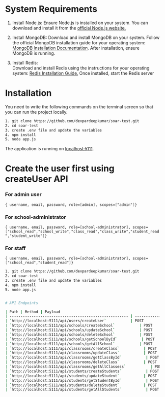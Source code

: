 # System Requirements

1) Install Node.js: 
Ensure Node.js is installed on your system. You can download and install it from the [official Node.js website.](https://nodejs.org/en)

2) Install MongoDB: 
Download and install MongoDB on your system. Follow the official MongoDB installation guide for your operating system: [MongoDB Installation Documentation](https://www.mongodb.com/docs/manual/installation/).
After installation, ensure MongoDB is running.

3) Install Redis:  
Download and install Redis using the instructions for your operating system: [Redis Installation Guide.](https://redis.io/)
Once installed, start the Redis server


# Installation

You need to write the following commands on the terminal screen so that you can run the project locally.

```sh
1. git clone https://github.com/devpardeepkumar/soar-test.git
2. cd soar-test
3. create .env file and update the variables
4. npm install
5. node app.js
```

The application is running on [localhost:5111](http://localhost:5111).

# Create the user first using createUser API

### For admin user
 ```{ username, email, password, role=[admin], scopes=["admin"]} ```
 
### For school-administrator
 ```{ username, email, password, role=[school-administrator], scopes=["school_read","school_write","class_read","class_write","student_read","student_write"]} ```

### For staff
 ```{ username, email, password, role=[school-administrator], scopes=["school_read","student_read"]} ```

```sh
1. git clone https://github.com/devpardeepkumar/soar-test.git
2. cd soar-test
3. create .env file and update the variables
4. npm install
5. node app.js


# API Endpoints

| Path | Method | Payload 
| ------------------------------------------------------ | -------------------- |-----------------------------------|
| `http://localhost:5111/api/users/createUser`           | POST                 | ```{ username, email, password, role=[admin,school-administrator,staff], scopes=["school_read","school_write","class_read","class_write","student_read","student_write"]} ```
| `http://localhost:5111/api/schools/createSchool`           | POST                 | ```{ name, address, email, shortDesc, longDesc, website, phone} ```|
| `http://localhost:5111/api/schools/updateSchool`           | POST                 | ```{id, name, address, email, shortDesc, longDesc, website, phone} ```|
| `http://localhost:5111/api/schools/deleteSchool`           | POST                 | ```{id} ```|
| `http://localhost:5111/api/schools/getSchoolById`           | POST                 | ```{id} ```|
| `http://localhost:5111/api/schools/getAllSchool`           | POST                 | ```{page=1, limit=10, search} ```|
| `http://localhost:5111/api/classrooms/createClass`           | POST                 | ```{schoolid, capacity, resources, name} ```|
| `http://localhost:5111/api/classrooms/updateClass`           | POST                 | ```{id, schoolid, capacity, resources, name} ```|
| `http://localhost:5111/api/classrooms/getClassById`           | POST                 | ```{id} ```|
| `http://localhost:5111/api/classrooms/deleteClass`           | POST                 | ```{id} ```|
| `http://localhost:5111/api/classrooms/getAllClassess`           | POST                 | ```{page=1, limit=10, search, schoolid} ```|
| `http://localhost:5111/api/students/createStudents`           | POST                 | ```{schoolid, name, lastname, email, dateofbirth, gender, enrollmentdate, classid } ```|
| `http://localhost:5111/api/students/updateStudent`           | POST                 | ```{id, schoolid, name, lastname, email, dateofbirth, gender, enrollmentdate, classid} ```|
| `http://localhost:5111/api/students/getStudentById`           | POST                 | ```{id} ```|
| `http://localhost:5111/api/students/deleteStudent`           | POST                 | ```{id} ```|
| `http://localhost:5111/api/students/getAllStudents`           | POST                 | ```{page=1, limit=10, search, schoolid, classid} ```|
